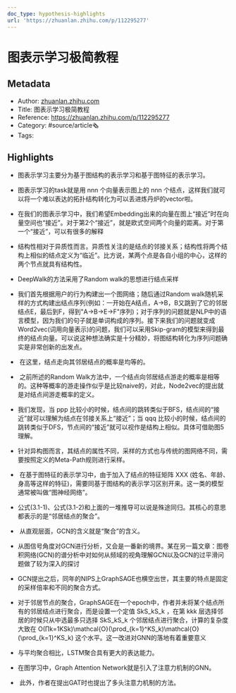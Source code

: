 ```yaml
---
doc_type: hypothesis-highlights
url: 'https://zhuanlan.zhihu.com/p/112295277'
---
```

# 图表示学习极简教程
## Metadata
- Author: [zhuanlan.zhihu.com]()
- Title: 图表示学习极简教程
- Reference: https://zhuanlan.zhihu.com/p/112295277
- Category: #source/article🗞
- Tags:
## Highlights
- 图表示学习主要分为基于图结构的表示学习和基于图特征的表示学习。

- 图表示学习的task就是用 nnn 个向量表示图上的 nnn 个结点，这样我们就可以将一个难以表达的拓扑结构转化为可以丢进炼丹炉的vector啦。

- ​ 在我们的图表示学习中，我们希望Embedding出来的向量在图上“接近”时在向量空间也“接近”。对于第2个“接近”，就是欧式空间两个向量的距离。对于第一个“接近”，可以有很多的解释

- 结构性相对于异质性而言。异质性关注的是结点的邻接关系；结构性将两个结构上相似的结点定义为“临近”。比方说，某两个点是各自小组的中心，这样的两个节点就具有结构性。

- DeepWalk的方法采用了Random walk的思想进行结点采样

- 我们首先根据用户的行为构建出一个图网络；随后通过Random walk随机采样的方式构建出结点序列(例如：一开始在A结点，A->B，B又跳到了它的邻居结点E，最后到F，得到"A->B->E->F"序列)；对于序列的问题就是NLP中的语言模型，因为我们的句子就是单词构成的序列。接下来我们的问题就变成Word2vec(词用向量表示)的问题，我们可以采用Skip-gram的模型来得到最终的结点向量。可以说这种想法确实是十分精妙，将图结构转化为序列问题确实是非常创新的出发点。

- ​ 在这里，结点走向其邻居结点的概率是均等的。

- ​ 之前所述的Random Walk方法中，一个结点向邻居结点游走的概率是相等的。这种等概率的游走操作似乎是比较naive的，对此，Node2vec的提出就是对结点间游走概率的定义。

- 我们发现，当 ppp 比较小的时候，结点间的跳转类似于BFS，结点间的“接近”就可以理解为结点在邻接关系上“接近”；当 qqq 比较小的时候，结点间的跳转类似于DFS，节点间的“接近”就可以视作是结构上相似。具体可借助图5理解。

- ​ 针对异构图而言，其结点的属性不同，采样的方式也与传统的图网络不同，需要按照定义的Meta-Path规则进行采样。

- ​ 在基于图特征的表示学习中，由于加入了结点的特征矩阵 XXX (姓名、年龄、身高等这样的特征)，需要同基于图结构的表示学习区别开来。这一类的模型通常被叫做“图神经网络”。

- 公式(3.1-1)、公式(3.1-2)和上面的一堆推导可以说是殊途同归。其核心的意思都表示的是“邻居结点的聚合”。

- ​ 从直观层面，GCN的含义就是“聚合”的含义。

- 从图信号角度对GCN进行分析，又会是一番新的境界。某在另一篇文章：图卷积网络(GCN)的谱分析中对如何从频域的视角理解GCN以及GCN的过平滑问题做了较为深入的探讨

- ​ GCN提出之后，同年的NIPS上GraphSAGE也横空出世，其主要的特点是固定的采样倍率和不同的聚合方式。

- 对于邻居节点的聚合，GraphSAGE在一个epoch中，作者并未将某个结点所有的邻居结点进行聚合，而是设置一个定值 SkS_kS_k ，在第 kkk 层选择邻居的时候只从中选最多只选择 SkS_kS_k 个邻居结点进行聚合，计算的复杂度大致在 O(∏k=1KSk)\mathcal{O}(\prod_{k=1}^KS_k)\mathcal{O}(\prod_{k=1}^KS_k) 这个水平。这一改进对GNN的落地有着重要意义

- 与平均聚合相比，LSTM聚合具有更大的表达能力。

- 在图学习中，Graph Attention Network就是引入了注意力机制的GNN。

- ​ 此外，作者在提出GAT时也提出了多头注意力机制的方法。

